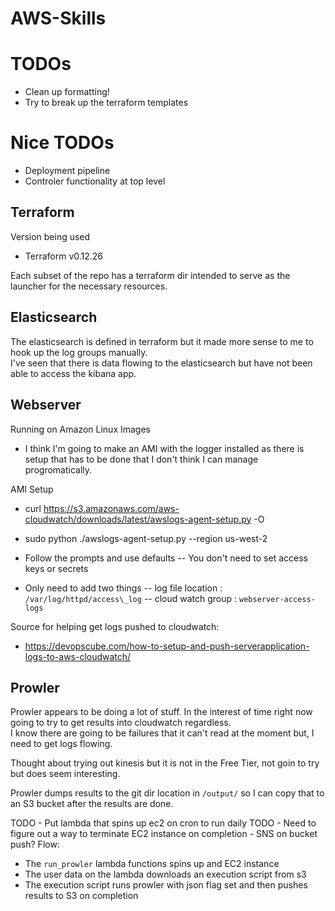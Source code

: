 # AWS-Skills  

# TODOs  
- Clean up formatting!
- Try to break up the terraform templates

# Nice TODOs
- Deployment pipeline
- Controler functionality at top level

## Terraform  
Version being used  
- Terraform v0.12.26  

Each subset of the repo has a terraform dir intended to serve as the launcher for the necessary resources.

## Elasticsearch
The elasticsearch is defined in terraform but it made more sense to me to hook up the log groups manually.  
I've seen that there is data flowing to the elasticsearch but have not been able to access the kibana app.  

## Webserver
Running on Amazon Linux Images
- I think I'm going to make an AMI with the logger installed as there is setup that has to be done that I don't think I can manage progromatically.

AMI Setup

- curl https://s3.amazonaws.com/aws-cloudwatch/downloads/latest/awslogs-agent-setup.py -O

- sudo python ./awslogs-agent-setup.py --region us-west-2

- Follow the prompts and use defaults
-- You don't need to set access keys or secrets

- Only need to add two things
-- log file location : `/var/log/httpd/access\_log`
-- cloud watch group : `webserver-access-logs`

Source for helping get logs pushed to cloudwatch:  
- https://devopscube.com/how-to-setup-and-push-serverapplication-logs-to-aws-cloudwatch/

## Prowler
Prowler appears to be doing a lot of stuff. In the interest of time right now going to try to get results into cloudwatch regardless.  
I know there are going to be failures that it can't read at the moment but, I need to get logs flowing.

Thought about trying out kinesis but it is not in the Free Tier, not goin to try but does seem interesting.  

Prowler dumps results to the git dir location in `/output/` so I can copy that to an S3 bucket after the results are done.

TODO - Put lambda that spins up ec2 on cron to run daily
TODO - Need to figure out a way to terminate EC2 instance on completion - SNS on bucket push?
Flow:  
- The `run_prowler` lambda functions spins up and EC2 instance  
- The user data on the lambda downloads an execution script from s3  
- The execution script runs prowler with json flag set and then pushes results to S3 on completion  
